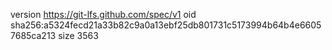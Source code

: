 version https://git-lfs.github.com/spec/v1
oid sha256:a5324fecd21a33b82c9a0a13ebf25db801731c5173994b64b4e66057685ca213
size 3563

